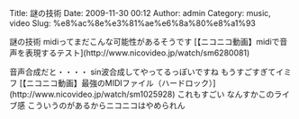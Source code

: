 Title: 謎の技術
Date: 2009-11-30 00:12
Author: admin
Category: music, video
Slug: %e8%ac%8e%e3%81%ae%e6%8a%80%e8%a1%93

<p>
謎の技術  
midiってまだこんな可能性があるそうです  

<script type="text/javascript" src="http://ext.nicovideo.jp/thumb_watch/sm6280081"></script>
  

<noscript>
[【ニコニコ動画】midiで音声を表現するテスト](http://www.nicovideo.jp/watch/sm6280081)

</noscript>
<p>
音声合成だと・・・・  
sin波合成してやってるっぽいですね  
もうすごすぎてイミフ  

<script type="text/javascript" src="http://ext.nicovideo.jp/thumb_watch/sm1025928"></script>
  

<noscript>
[【ニコニコ動画】最強のMIDIファイル（ハードロック）](http://www.nicovideo.jp/watch/sm1025928)

</noscript>
これもすごい  
なんすかこのライブ感  
こういうのがあるからニコニコはやめられん
